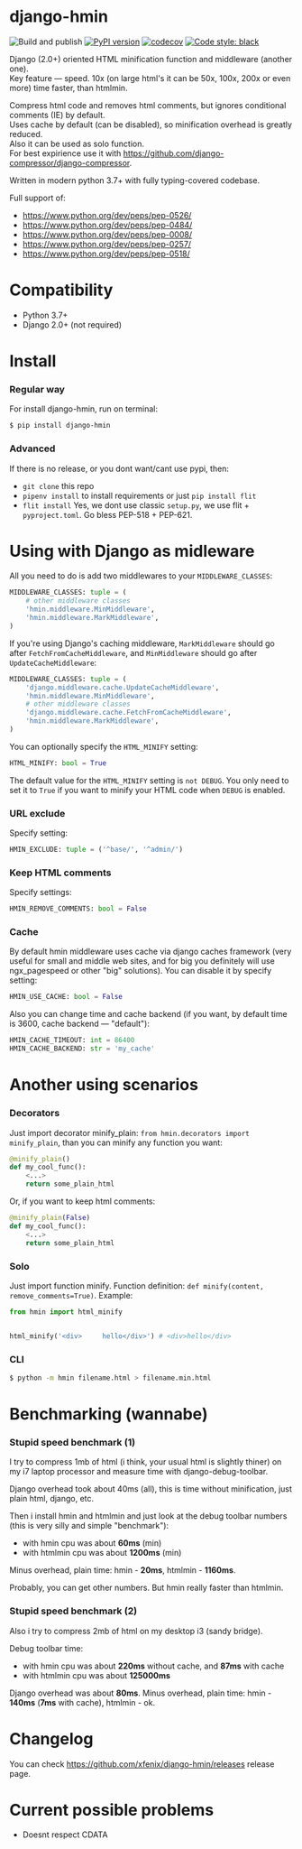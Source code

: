 django-hmin
===

![Build and publish](https://github.com/xfenix/django-hmin/workflows/Build%20and%20publish/badge.svg)
[![PyPI version](https://badge.fury.io/py/django-hmin.svg)](https://badge.fury.io/py/django-hmin)
[![codecov](https://codecov.io/gh/xfenix/django-hmin/branch/master/graph/badge.svg)](https://codecov.io/gh/xfenix/django-hmin)
<a href="https://github.com/psf/black"><img alt="Code style: black" src="https://img.shields.io/badge/code%20style-black-000000.svg"></a>

Django (2.0+) oriented HTML minification function and middleware (another one).  
Key feature — speed. 10x (on large html's it can be 50x, 100x, 200x or even more) time faster, than htmlmin.

Compress html code and removes html comments, but ignores conditional comments (IE) by default.  
Uses cache by default (can be disabled), so minification overhead is greatly reduced.  
Also it can be used as solo function.  
For best expirience use it with https://github.com/django-compressor/django-compressor.

Written in modern python 3.7+ with fully typing-covered codebase.

Full support of:
* https://www.python.org/dev/peps/pep-0526/
* https://www.python.org/dev/peps/pep-0484/
* https://www.python.org/dev/peps/pep-0008/
* https://www.python.org/dev/peps/pep-0257/
* https://www.python.org/dev/peps/pep-0518/


Compatibility
===
* Python 3.7+
* Django 2.0+ (not required)


Install
===

### Regular way
For install django-hmin, run on terminal:
```bash
$ pip install django-hmin
```

### Advanced
If there is no release, or you dont want/cant use pypi, then:
* `git clone` this repo
* `pipenv install` to install requirements or just `pip install flit`
* `flit install`
Yes, we dont use classic `setup.py`, we use flit + `pyproject.toml`. Go bless PEP-518 + PEP-621.


Using with Django as midleware
===

All you need to do is add two middlewares to your ``MIDDLEWARE_CLASSES``:
```python
MIDDLEWARE_CLASSES: tuple = (
    # other middleware classes
    'hmin.middleware.MinMiddleware',
    'hmin.middleware.MarkMiddleware',
)
```

If you're using Django's caching middleware, ``MarkMiddleware``
should go after ``FetchFromCacheMiddleware``, and ``MinMiddleware``
should go after ``UpdateCacheMiddleware``:
```python
MIDDLEWARE_CLASSES: tuple = (
    'django.middleware.cache.UpdateCacheMiddleware',
    'hmin.middleware.MinMiddleware',
    # other middleware classes
    'django.middleware.cache.FetchFromCacheMiddleware',
    'hmin.middleware.MarkMiddleware',
)
```

You can optionally specify the ``HTML_MINIFY`` setting:
```python
HTML_MINIFY: bool = True
```

The default value for the ``HTML_MINIFY`` setting is ``not DEBUG``. You only
need to set it to ``True`` if you want to minify your HTML code when ``DEBUG``
is enabled.

### URL exclude
Specify setting:
```python
HMIN_EXCLUDE: tuple = ('^base/', '^admin/')
```

### Keep HTML comments
Specify settings:
```python
HMIN_REMOVE_COMMENTS: bool = False
```

### Cache
By default hmin middleware uses cache via django caches framework (very useful for small and middle web sites, and for big you definitely will use ngx_pagespeed or other "big" solutions).
You can disable it by specify setting:
```python
HMIN_USE_CACHE: bool = False
```

Also you can change time and cache backend (if you want, by default time is 3600, cache backend — "default"):
```python
HMIN_CACHE_TIMEOUT: int = 86400
HMIN_CACHE_BACKEND: str = 'my_cache'
```

Another using scenarios
===
### Decorators
Just import decorator minify_plain: `from hmin.decorators import minify_plain`, than you can minify any function you want:
```python
@minify_plain()
def my_cool_func():
    <...>
    return some_plain_html
```

Or, if you want to keep html comments:
```python
@minify_plain(False)
def my_cool_func():
    <...>
    return some_plain_html
```

### Solo
Just import function minify. Function definition: `def minify(content, remove_comments=True)`. Example:
```python
from hmin import html_minify


html_minify('<div>     hello</div>') # <div>hello</div>
```

### CLI
```bash
$ python -m hmin filename.html > filename.min.html
```


Benchmarking (wannabe)
==
### Stupid speed benchmark (1)
I try to compress 1mb of html (i think, your usual html is slightly thiner) on my i7 laptop processor and measure time with django-debug-toolbar.

Django overhead took about 40ms (all), this is time without  minification, just plain html, django, etc.

Then i install hmin and htmlmin and just look at the debug toolbar numbers (this is very silly and simple "benchmark"):
- with hmin cpu was about **60ms** (min)
- with htmlmin cpu was about **1200ms** (min)

Minus overhead, plain time: hmin - **20ms**, htmlmin - **1160ms**.

Probably, you can get other numbers. But hmin really faster than  htmlmin.

### Stupid speed benchmark (2)
Also i try to compress 2mb of html on my desktop i3 (sandy bridge).

Debug toolbar time:
- with hmin cpu was about **220ms** without cache, and **87ms** with cache
- with htmlmin cpu was about **125000ms**

Django overhead was about **80ms**.
Minus overhead, plain time: hmin - **140ms** (**7ms** with cache), htmlmin - ok.


Changelog
==
You can check https://github.com/xfenix/django-hmin/releases release page.

Current possible problems
==
* Doesnt respect CDATA
